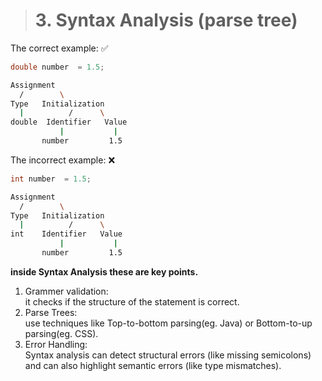 > # 3. Syntax Analysis (parse tree)


The correct example: ✅
```C++
double number  = 1.5;
```
```bash
Assignment
  /        \
Type   Initialization
  |          /      \
double  Identifier   Value
           |           |
       number         1.5
```
The incorrect example: ❌
```C++
int number  = 1.5;
```
```bash
Assignment
  /        \
Type   Initialization
  |          /      \
int    Identifier   Value
           |           |
       number         1.5
```

**inside Syntax Analysis these are key points.**
1. Grammer validation:  
it checks if the structure of the statement is correct.
2. Parse Trees:  
use techniques like Top-to-bottom parsing(eg. Java) or Bottom-to-up parsing(eg. CSS).
3. Error Handling:  
Syntax analysis can detect structural errors (like missing semicolons) and can also highlight semantic errors (like type mismatches).